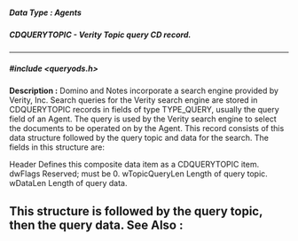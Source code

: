 ##### Data Type : Agents
##### CDQUERYTOPIC - Verity Topic query CD record.
---
##### #include <queryods.h>
**Description :**
Domino and Notes incorporate a search engine provided by Verity, Inc.  Search 
queries for the Verity search engine are stored in CDQUERYTOPIC records in 
fields of type TYPE_QUERY, usually the query field of an Agent.  The query is 
used by the Verity search engine to select the documents to be operated on by 
the Agent.  This record consists of this data structure followed by the query 
topic and data for the search.  The fields in this structure are:

Header  Defines this composite data item as a CDQUERYTOPIC item.
dwFlags  Reserved;  must be 0.
wTopicQueryLen Length of query topic.
wDataLen  Length of query data.

This structure is followed by the query topic, then the query data.
**See Also :**
[](D:/md_files/.md)
---
